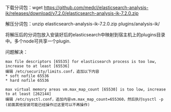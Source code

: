 下载分词包：wget https://github.com/medcl/elasticsearch-analysis-ik/releases/download/v7.2.0/elasticsearch-analysis-ik-7.2.0.zip

解压分词包：unzip elasticsearch-analysis-ik-7.2.0.zip plugins/analysis-ik/

将解压后的分词包放入安装好后的elasticsearch中映射到宿主机上的plugins目录中。多个node可共享一个plugin.



问题解决：
```text
max file descriptors [65535] for elasticsearch process is too low, increase to at least [65536]
编辑 /etc/security/limits.conf，追加以下内容
* soft nofile 65536
* hard nofile 65536

max virtual memory areas vm.max_map_count [65530] is too low, increase to at least [262144]
编辑 /etc/sysctl.conf，追加内容vm.max_map_count=655360，然后执行sysctl -p (前面其他安装可能已经操作过这里可以不再操作)
```
